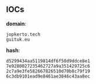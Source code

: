 
## IOCs

__domain__:

```text
jopkerto.tech
guituk.eu
```
__hash__:

```text
d5299434aa5119814df6f50d9ddce8e1
7e9280027235462727a9a351429725c6
2c7a9e3fe582667826510d70b8c79f19
6c3db9101ead9e8461ae3846c43aa8ec
```
